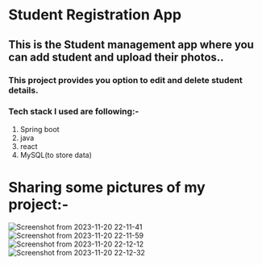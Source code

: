 # Student Registration App
## This is the Student management app where you can add student and upload their photos..
### This project provides you option to edit and delete student details.
### Tech stack I used are following:-
1. Spring boot
2. java
3. react
4. MySQL(to store data)

# Sharing some pictures of my project:-
![Screenshot from 2023-11-20 22-11-41](https://github.com/madhurisonawat/student-registration-app/assets/63995668/64b632cb-48a3-4734-ba3d-4345eeae2e4f)
![Screenshot from 2023-11-20 22-11-59](https://github.com/madhurisonawat/student-registration-app/assets/63995668/16e5d2f7-cf0c-4a22-9ce3-da2e40db815a)
![Screenshot from 2023-11-20 22-12-12](https://github.com/madhurisonawat/student-registration-app/assets/63995668/a91e8c1e-30ba-4518-8c86-d98ab9c8d9b4)
![Screenshot from 2023-11-20 22-12-32](https://github.com/madhurisonawat/student-registration-app/assets/63995668/6734829b-9f2a-4bb3-92a8-381e961bda65)
